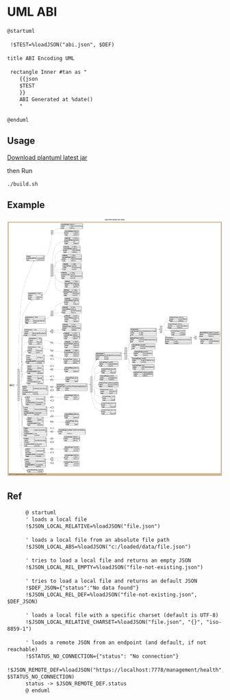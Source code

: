 # UML ABI

```puml
@startuml
 
 !$TEST=%loadJSON("abi.json", $DEF)

title ABI Encoding UML

 rectangle Inner #tan as "
    {{json
    $TEST
    }}
    ABI Generated at %date()
    "

@enduml
```

## Usage

[Download plantuml latest jar](https://sourceforge.net/projects/plantuml/files/latest/download)


then Run

```shell
./build.sh
```


## Example

![](abi-uml-example.png)


## Ref


```puml
      @ startuml
      ' loads a local file
      !$JSON_LOCAL_RELATIVE=%loadJSON("file.json")
 
      ' loads a local file from an absolute file path
      !$JSON_LOCAL_ABS=%loadJSON("c:/loaded/data/file.json")
 
      ' tries to load a local file and returns an empty JSON
      !$JSON_LOCAL_REL_EMPTY=%loadJSON("file-not-existing.json")
 
      ' tries to load a local file and returns an default JSON
      !$DEF_JSON={"status":"No data found"}
      !$JSON_LOCAL_REL_DEF=%loadJSON("file-not-existing.json", $DEF_JSON)
 
      ' loads a local file with a specific charset (default is UTF-8)
      !$JSON_LOCAL_RELATIVE_CHARSET=%loadJSON("file.json", "{}", "iso-8859-1")
 
      ' loads a remote JSON from an endpoint (and default, if not reachable)
      !$STATUS_NO_CONNECTION={"status": "No connection"}
      !$JSON_REMOTE_DEF=%loadJSON("https://localhost:7778/management/health", $STATUS_NO_CONNECTION)
      status -> $JSON_REMOTE_DEF.status
      @ enduml
```
